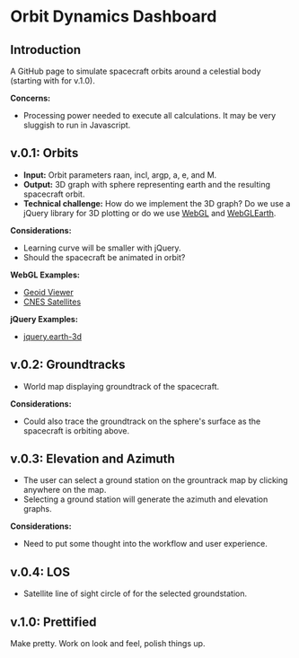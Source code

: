 # Orbit Dynamics Dashboard

## Introduction
A GitHub page to simulate spacecraft orbits around a celestial body (starting with for v.1.0).

**Concerns:**
- Processing power needed to execute all calculations. It may be very sluggish to run in Javascript.

## v.0.1: Orbits
- **Input:** Orbit parameters raan, incl, argp, a, e, and M.
- **Output:** 3D graph with sphere representing earth and the resulting spacecraft orbit.
- **Technical challenge:** How do we implement the 3D graph? Do we use a jQuery library for 3D plotting or do we use [WebGL](https://developer.mozilla.org/en-US/docs/Web/API/WebGL_API/Tutorial/Getting_started_with_WebGL) and [WebGLEarth](http://examples.webglearth.com/#satellite).

**Considerations:**
- Learning curve will be smaller with jQuery.
- Should the spacecraft be animated in orbit?

**WebGL Examples:**
- [Geoid Viewer](http://geomatica.como.polimi.it/elab/geoid/geoidViewer.html)
- [CNES Satellites](https://experiments.withgoogle.com/search?q=satellite)

**jQuery Examples:**
- [jquery.earth-3d](http://sebastien.drouyer.com/jquery.earth-3d/)


## v.0.2: Groundtracks
- World map displaying groundtrack of the spacecraft.

**Considerations:** 
- Could also trace the groundtrack on the sphere's surface as the spacecraft is orbiting above. 

## v.0.3: Elevation and Azimuth
- The user can select a ground station on the grountrack map by clicking anywhere on the map.
- Selecting a ground station will generate the azimuth and elevation graphs.

**Considerations:**
- Need to put some thought into the workflow and user experience.

## v.0.4: LOS
- Satellite line of sight circle of for the selected groundstation.

## v.1.0: Prettified
Make pretty. Work on look and feel, polish things up.
